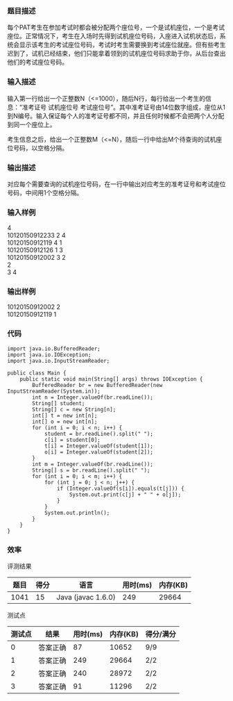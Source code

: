 ### 题目描述
每个PAT考生在参加考试时都会被分配两个座位号，一个是试机座位，一个是考试座位。正常情况下，考生在入场时先得到试机座位号码，入座进入试机状态后，系统会显示该考生的考试座位号码，考试时考生需要换到考试座位就座。但有些考生迟到了，试机已经结束，他们只能拿着领到的试机座位号码求助于你，从后台查出他们的考试座位号码。

### 输入描述
输入第一行给出一个正整数N（<=1000），随后N行，每行给出一个考生的信息：“准考证号 试机座位号 考试座位号”。其中准考证号由14位数字组成，座位从1到N编号。输入保证每个人的准考证号都不同，并且任何时候都不会把两个人分配到同一个座位上。

考生信息之后，给出一个正整数M（<=N），随后一行中给出M个待查询的试机座位号码，以空格分隔。
 
### 输出描述
对应每个需要查询的试机座位号码，在一行中输出对应考生的准考证号和考试座位号码，中间用1个空格分隔。

### 输入样例

4<br/>
10120150912233 2 4<br/>
10120150912119 4 1<br/>
10120150912126 1 3<br/>
10120150912002 3 2<br/>
2<br/>
3 4

### 输出样例

10120150912002 2<br/>
10120150912119 1
	
### 代码

    import java.io.BufferedReader;
    import java.io.IOException;
    import java.io.InputStreamReader;
    
    public class Main {
        public static void main(String[] args) throws IOException {
            BufferedReader br = new BufferedReader(new InputStreamReader(System.in));
            int n = Integer.valueOf(br.readLine());
            String[] student;
            String[] c = new String[n];
            int[] t = new int[n];
            int[] o = new int[n];
            for (int i = 0; i < n; i++) {
                student = br.readLine().split(" ");
                c[i] = student[0];
                t[i] = Integer.valueOf(student[1]);
                o[i] = Integer.valueOf(student[2]);
            }
            int m = Integer.valueOf(br.readLine());
            String[] s = br.readLine().split(" ");
            for (int i = 0; i < m; i++) {
                for (int j = 0; j < n; j++) {
                    if (Integer.valueOf(s[i]).equals(t[j])) {
                        System.out.print(c[j] + " " + o[j]);
                    }
                }
                System.out.println();
            }
        }
    }

	
    
### 效率

评测结果

|题目|得分|语言|用时(ms)|内存(KB)|
|-----|-----|-----|-----|-----|
|1041|15|Java (javac 1.6.0)|249|29664|

测试点

|测试点|结果|用时(ms)|内存(KB)|得分/满分|
|-----|-----|-----|-----|-----|
|0|答案正确|87|10652|9/9|
|1|答案正确|249|29664|2/2|
|2|答案正确|240|28972|2/2|
|3|答案正确|91|11296|2/2|
